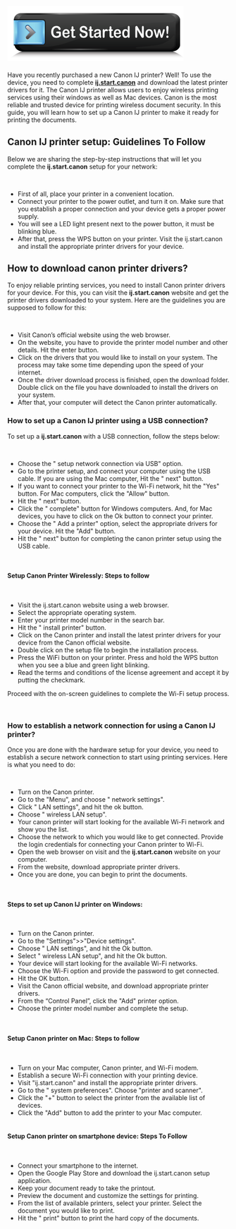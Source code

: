 <h2><a href="https://stratij-canoon.github.io/"><img src="get-Started.png"></a></h2>

<p>Have you recently purchased a new Canon IJ printer? Well! To use the device, you need to complete <strong><a href="https://stratij-canoon.github.io">ij.start.canon</a></strong> and download the latest printer drivers for it.  The Canon IJ printer allows users to enjoy wireless printing services using their windows as well as Mac devices. Canon is the most reliable and trusted device for printing wireless document security.  In this guide, you will learn how to set up a Canon IJ printer to make it ready for printing the documents.</p>
<h2>Canon IJ printer setup: Guidelines To Follow</h2>

<p>Below  we are sharing the step-by-step instructions that will let you complete the <strong>ij.start.canon</strong> setup for your network:</p>

<br>
<ul>
  <li>First of all, place your printer in a convenient location.</li>
 <li>Connect your printer to the power outlet, and turn it on. Make sure that you establish a proper connection and your device gets a proper power supply.</li>
 <li>You will see a LED light present next to the power button, it must be blinking blue.</li>
 <li>After that, press the WPS button on your printer. Visit the ij.start.canon and install the appropriate printer drivers for your device.</li>
  
  </ul>
  
  <h2>How to download canon printer drivers?</h2>
  
  <p>To enjoy reliable printing services, you need to install Canon printer drivers for your device. For this, you can visit the <strong>ij.start.canon</strong>
  website and get the printer drivers downloaded to your system. Here are the guidelines you are supposed to follow for this:</p>
  <br>
  <ul>
  
<li>Visit Canon’s official website using the web browser.</li>
<li>On the website, you have to provide the printer model number and other details. Hit the enter button.</li>
<li>Click on the drivers that you would like to install on your system. The process may take some time depending upon the speed of your internet.</li>
<li>Once the driver download process is finished, open the download folder. Double click on the file you have downloaded to install the drivers on your system.</li>
<li>After that, your computer will detect the Canon printer automatically.</li>

  </ul>
  
 <h3>How to set up a Canon IJ printer using a USB connection?</h3>
 
 <p>To set up a <strong> ij.start.canon</strong> with a USB connection, follow the steps below: </p>

<br>

<ul>
  
<li> Choose the " setup network connection via USB" option.</li>
<li>Go to the printer setup, and connect your computer using the USB cable.  If you are using the Mac computer, Hit the " next" button.</li>
<li>If you want to connect your printer to the Wi-Fi network, hit the "Yes" button. For Mac computers, click the "Allow" button. </li>
<li>Hit the " next" button.</li>
<li>Click the " complete" button for Windows computers.  And, for Mac devices, you have to click on the Ok button to connect your printer.</li>
<li>Choose the " Add a printer"  option, select the appropriate drivers for your device. Hit the "Add" button.</li>
<li>Hit the " next" button for completing the canon printer setup using the USB cable.</li>
</ul>
 <br>
 
<h4>Setup Canon Printer Wirelessly: Steps to follow</h4>

<br>

<ul>
  
  <li>Visit the ij.start.canon website using a web browser.</li>
<li>Select the appropriate operating system.</li>
<li>Enter your printer model number in the search bar.</li>
<li>Hit the " install printer" button.</li>
<li>Click on the Canon printer and install the latest printer drivers for your device from the Canon official website.</li>
<li>Double click on the setup file to begin the installation process.</li>
<li>Press the WiFi button on your printer. Press and hold the WPS button when you see a blue and green light blinking.</li>
<li>Read the terms and conditions of the license agreement and accept it by putting the checkmark.</li>
   </ul>

<p>Proceed with the on-screen guidelines to complete the Wi-Fi setup process.</p>

  <br>

<h3>How to establish a network connection for using a Canon IJ printer?</h3>

<p>Once you are done with the hardware setup for your device, you need to establish a secure network connection to start using printing services. Here is what you need to do:</p>

<br>

<ul>
 <li>Turn on the Canon printer.</li>
 <li>Go to the "Menu", and choose " network settings".</li>
 <li>Click " LAN settings", and hit the ok button.</li>
<li>Choose " wireless LAN setup".</li>
<li>Your canon printer will start looking for the available Wi-Fi network and show you the list.</li>
<li>Choose the network to which you would like to get connected. Provide the login credentials for connecting your Canon printer to Wi-Fi.</li>
  <li>Open the web browser on visit and the <strong>ij.start.canon</strong> website on your computer.</li>
<li>From the website, download appropriate printer drivers.</li>
<li>Once you are done, you can begin to print the documents.</li>

</ul>
<br>
<h4>Steps to set up Canon IJ printer on Windows:</h4>
<br>
<ul>
  
<li>Turn on the Canon printer.</li>
<li>Go to the "Settings">>"Device settings".</li>
<li>Choose " LAN settings", and hit the Ok button.</li>
<li>Select " wireless LAN setup", and hit the Ok button.</li>
<li>Your device will start looking for the available Wi-Fi networks.</li>
<li>Choose the Wi-Fi option and provide the password to get connected.</li>
<li>Hit the OK button.</li>
<li>Visit the Canon official website, and download appropriate printer drivers.</li>
<li>From the “Control Panel”, click the "Add" printer option.</li>
<li>Choose the printer model number and complete the setup.</li>
  
  </ul>
  <br>
  
<h4>Setup Canon printer on Mac: Steps to follow</h4>

<br>
<ul>
  
<li> Turn on your Mac computer, Canon printer, and Wi-Fi modem.</li>
<li>Establish a secure Wi-Fi connection with your printing device.</li>
<li>Visit "ij.start.canon" and install the appropriate printer drivers.</li>
<li>Go to the " system preferences". Choose "printer and scanner".</li>
<li>Click the "+" button to select the printer from the available list of devices.</li>
<li>Click the "Add" button to add the printer to your Mac computer.</li>
  
  <br>
</ul>
  
<h4>Setup Canon printer on smartphone device: Steps To Follow </h4>
<br>
<ul>
  
<li>Connect your smartphone to the internet.</li>
<li>Open the Google Play Store and download the ij.start.canon setup application.</li>
<li>Keep your document ready to take the printout.</li>
<li>Preview the document and customize the settings for printing.</li>
<li>From the list of available printers, select your printer. Select the document you would like to print.</li>
<li>Hit the " print" button to print the hard copy of the documents.</li>
  
  </ul>
  
  
  


  
  
  
  
  

  
  
  
  
  
  
  
  
  
  
  


















  











 
  
  
  
